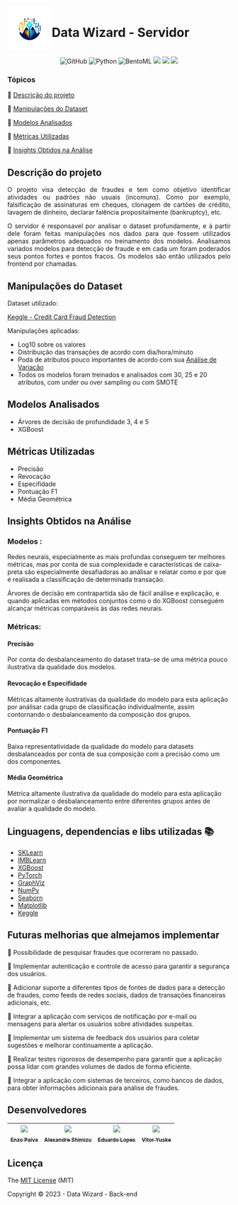 <div style="display: flex; align-items: center;">
  <img src="data_wizard_logo.png" alt="Data Wizard Logo" width="100" height="100" align="left">
  <h1>Data Wizard - Servidor</h1>
</div>

<p align="center">

  <img alt="GitHub" src="https://img.shields.io/static/v1?label=GitHub&message=deploy&color=blue&style=for-the-badge&logo=github"/>
<img alt="Python" src="https://img.shields.io/static/v1?label=Python&message=3.10&color=blue&style=for-the-badge&logo=python"/>
<img alt="BentoML" src="https://img.shields.io/static/v1?label=BentoML&message=1.1.0&color=blue&style=for-the-badge&logo=python"/>

  <img src="http://img.shields.io/static/v1?label=License&message=MIT&color=green&style=for-the-badge"/>
  <img src="http://img.shields.io/static/v1?label=TESTES&message=%3E100&color=GREEN&style=for-the-badge"/>
   <img src="http://img.shields.io/static/v1?label=VERSAO&message=CONCLUIDO&color=GREEN&style=for-the-badge"/>
   
</p>

### Tópicos 
:small_blue_diamond: [Descrição do projeto](#descrição-do-projeto)

:small_blue_diamond: [Manipulações do Dataset](#manipulações-do-dataset)

:small_blue_diamond: [Modelos Analisados](#modelos-analisados)

:small_blue_diamond: [Métricas Utilizadas](#metricas-utilizadas)

:small_blue_diamond: [Insights Obtidos na Análise](#insights-obtidos-na-analise)

## Descrição do projeto 

<p align="justify">
  O projeto visa detecção de fraudes e tem como objetivo identificar atividades ou padrões não usuais (incomuns). Como por exemplo, falsificação de assinaturas em cheques, clonagem de cartões de crédito, lavagem de dinheiro, declarar falência propositalmente (bankruptcy), etc.
</p>

<p align="justify">
    O servidor é responsavel por analisar o dataset profundamente, e à partir dele foram feitas manipulações nos dados para que fossem utilizados apenas parâmetros adequados no treinamento dos modelos.
    Analisamos variados modelos para detecção de fraude e em cada um foram poderados seus pontos fortes e pontos fracos. Os modelos são então utilizados pelo frontend por chamadas.
</p>

## Manipulações do Dataset

Dataset utilizado: 

[Keggle - Credit Card Fraud Detection](https://www.kaggle.com/datasets/mlg-ulb/creditcardfraud) 

Manipulações aplicadas:

- Log10 sobre os valores
- Distribuição das transações de acordo com dia/hora/minuto
- Poda de atributos pouco importantes de acordo com sua [Análise de Variação](https://blog.minitab.com/en/adventures-in-statistics-2/understanding-analysis-of-variance-anova-and-the-f-test)
- Todos os modelos foram treinados e analisados com 30, 25 e 20 atributos, com under ou over sampling ou com SMOTE

## Modelos Analisados

- Árvores de decisão de profundidade 3, 4 e 5
- XGBoost

## Métricas Utilizadas

- Precisão
- Revocação
- Especifidade
- Pontuação F1
- Média Geométrica


## Insights Obtidos na Análise
### Modelos :
Redes neurais, especialmente as mais profundas conseguem ter melhores métricas, mas por conta de sua complexidade e características de caixa-preta são especialmente desafiadoras ao análisar e relatar como e por que é realisada a classificação de determinada transação.

Árvores de decisão em contrapartida são de fácil análise e explicação, e quando aplicadas em métodos conjuntos como o do XGBoost conseguém alcançar métricas comparáveis às das redes neurais.

### Métricas:

#### Precisão
Por conta do desbalanceamento do dataset trata-se de uma métrica pouco ilustrativa da qualidade dos modelos.

#### Revocação e Especifidade
Métricas altamente ilustrativas da qualidade do modelo para esta aplicação por análisar cada grupo de classificação individualmente, assim contornando o desbalanceamento da composição dos grupos. 

#### Pontuação F1
Baixa representatividade da qualidade do modelo para datasets desbalanceados por conta de sua composição com a precisão como um dos componentes.

#### Média Geométrica
Métrica altamente ilustrativa da qualidade do modelo para esta aplicação por normalizar o desbalanceamento entre diferentes grupos antes de avaliar a qualidade do modelo.


## Linguagens, dependencias e libs utilizadas :books:

- [SKLearn](https://scikit-learn.org/stable/)
- [IMBLearn](https://imbalanced-learn.org/stable/)
- [XGBoost](https://xgboost.readthedocs.io/en/stable/index.html)
- [PyTorch](https://pytorch.org/)
- [GraphViz](https://graphviz.org/)
- [NumPy](https://numpy.org/)
- [Seaborn](https://seaborn.pydata.org/)
- [Matplotlib](https://matplotlib.org/)
- [Keggle](https://www.kaggle.com/datasets/mlg-ulb/creditcardfraud) 

## Futuras melhorias que almejamos implementar

:memo: Possibilidade de pesquisar fraudes que ocorreram no passado.

:memo: Implementar autenticação e controle de acesso para garantir a segurança dos usuários. 

:memo: Adicionar suporte a diferentes tipos de fontes de dados para a detecção de fraudes, como feeds de redes sociais, dados de transações financeiras adicionais, etc.

:memo: Integrar a aplicação com serviços de notificação por e-mail ou mensagens para alertar os usuários sobre atividades suspeitas.

:memo: Implementar um sistema de feedback dos usuários para coletar sugestões e melhorar continuamente a aplicação.

:memo: Realizar testes rigorosos de desempenho para garantir que a aplicação possa lidar com grandes volumes de dados de forma eficiente.

:memo: Integrar a aplicação com sistemas de terceiros, como bancos de dados, para obter informações adicionais para análise de fraudes.

## Desenvolvedores

| [<img src="https://github.com/enzodpaiva.png?size=460u=071f7791bb03f8e102d835bdb9c2f0d3d24e8a34&v=4" width=115><br><sub>Enzo Paiva</sub>](https://github.com/enzodpaiva) |  [<img src="https://github.com/AlexandreSh.png?size=460&u=071f7791bb03f8e102d835bdb9c2f0d3d24e8a34&v=4" width=115><br><sub>Alexandre Shimizu</sub>](https://github.com/AlexandreSh) |  [<img src="https://github.com/edu010101.png?size=460&u=071f7791bb03f8e102d835bdb9c2f0d3d24e8a34&v=4" width=115><br><sub>Eduardo Lopes</sub>](https://github.com/edu010101) | [<img src="https://github.com/TuskNinja.png?size=460&u=071f7791bb03f8e102d835bdb9c2f0d3d24e8a34&v=4" width=115><br><sub>Vitor Yuske</sub>](https://github.com/TuskNinja) |
| :---: | :---: | :---: | :---: |


## Licença 

The [MIT License]() (MIT)

Copyright :copyright: 2023 - Data Wizard - Back-end
